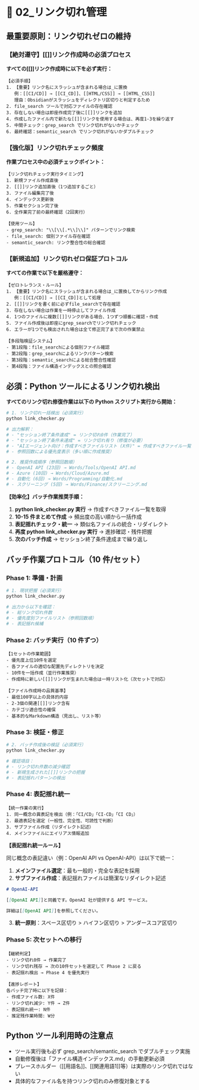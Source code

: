# 🚨 02\_リンク切れ管理

## 最重要原則：リンク切れゼロの維持

### 【絶対遵守】[[]]リンク作成時の必須プロセス

**すべての[[]]リンク作成時に以下を必ず実行：**

```text
【必須手順】
1. 【重要】リンク名にスラッシュが含まれる場合は_に置換
   例：[[CI/CD]] → [[CI_CD]]、[[HTML/CSS]] → [[HTML_CSS]]
   理由：Obsidianがスラッシュをディレクトリ区切りと判定するため
2. file_search ツールで対応ファイルの存在確認
3. 存在しない場合は即座作成完了後に[[]]リンクを追加
4. 作成したファイル内で新たな[[]]リンクを使用する場合は、再度1-3を繰り返す
5. 中間チェック：grep_search でリンク切れがないかチェック
6. 最終確認：semantic_search でリンク切れがないかダブルチェック
```

### 【強化版】リンク切れチェック頻度

**作業プロセス中の必須チェックポイント：**

```text
【リンク切れチェック実行タイミング】
1. 新規ファイル作成直後
2. [[]]リンク追加直後（1つ追加するごと）
3. ファイル編集完了後
4. インデックス更新後
5. 作業セクション完了後
6. 全作業完了前の最終確認（2回実行）

【使用ツール】
- grep_search: "\\[\\[.*\\]\\]" パターンでリンク検索
- file_search: 個別ファイル存在確認
- semantic_search: リンク整合性の総合確認
```

### 【新規追加】リンク切れゼロ保証プロトコル

**すべての作業で以下を厳格遵守：**

```text
【ゼロトレランス・ルール】
1. 【重要】リンク名にスラッシュが含まれる場合は_に置換してからリンク作成
   例：[[CI/CD]] → [[CI_CD]]として処理
2. [[]]リンクを書く前に必ずfile_searchで存在確認
3. 存在しない場合は作業を一時停止してファイル作成
4. 1つのファイルに複数[[]]リンクがある場合、1つずつ順番に確認・作成
5. ファイル作成後は即座にgrep_searchでリンク切れチェック
6. エラーが1つでも検出された場合は全て修正完了まで次の作業禁止

【多段階検証システム】
- 第1段階：file_searchによる個別ファイル確認
- 第2段階：grep_searchによるリンクパターン検索
- 第3段階：semantic_searchによる総合整合性確認
- 第4段階：ファイル構造インデックスとの照合確認
```

## 必須：Python ツールによるリンク切れ検出

**すべてのリンク切れ修復作業は以下の Python スクリプト実行から開始：**

```bash
# 1. リンク切れ一括検出（必須実行）
python link_checker.py

# 出力解釈：
# - "セッション終了条件達成" = リンク切れ0件（作業完了）
# - "セッション終了条件未達成" = リンク切れ有り（修復が必要）
# - "AIエージェント向け：作成すべきファイルリスト (X件)" = 作成すべきファイル一覧
# - 参照回数による優先度表示（多い順に作成推奨）

# 2. 推奨作成順序（参照回数順）
# - OpenAI API (23回) → Words/Tools/OpenAI API.md
# - Azure (10回) → Words/Cloud/Azure.md
# - 自動化 (6回) → Words/Programming/自動化.md
# - スクリーニング (5回) → Words/Finance/スクリーニング.md
```

**【効率化】バッチ作業推奨手順：**

1. **python link_checker.py 実行** → 作成すべきファイル一覧を取得
2. **10-15 件まとめて作成** → 頻出度の高い順から一括作成
3. **表記揺れチェック・統一** → 類似名ファイルの統合・リダイレクト
4. **再度 python link_checker.py 実行** → 進捗確認・残件把握
5. **次のバッチ作成** → セッション終了条件達成まで繰り返し

## バッチ作業プロトコル（10 件/セット）

### Phase 1: 準備・計画

```bash
# 1. 現状把握（必須実行）
python link_checker.py

# 出力から以下を確認：
# - 総リンク切れ件数
# - 優先度別ファイルリスト（参照回数順）
# - 表記揺れ候補
```

### Phase 2: バッチ実行（10 件ずつ）

```text
【1セットの作業範囲】
- 優先度上位10件を選定
- 各ファイルの適切な配置先ディレクトリを決定
- 10件を一括作成（並行作業推奨）
- 作成時に新しい[[]]リンクが生まれた場合は一時リスト化（次セットで対応）

【ファイル作成時の品質基準】
- 最低100字以上の具体的内容
- 2-3個の関連[[]]リンク含有
- カテゴリ適合性の確保
- 基本的なMarkdown構造（見出し、リスト等）
```

### Phase 3: 検証・修正

```bash
# 2. バッチ作成後の検証（必須実行）
python link_checker.py

# 確認項目：
# - リンク切れ件数の減少確認
# - 新規生成された[[]]リンクの把握
# - 表記揺れパターンの検出
```

### Phase 4: 表記揺れ統一

```text
【統一作業の実行】
1. 同一概念の異表記を検出（例：「CI/CD」「CI-CD」「CI CD」）
2. 最適表記を選定（一般性、完全性、可読性で判断）
3. サブファイル作成（リダイレクト記述）
4. メインファイルにエイリアス情報追加
```

**【表記揺れ統一ルール】**

同じ概念の表記違い（例：OpenAI API vs OpenAI-API）は以下で統一：

1. **メインファイル選定**：最も一般的・完全な表記を採用
2. **サブファイル作成**：表記揺れファイルは簡潔なリダイレクト記述

```markdown
# OpenAI-API

[[OpenAI API]]と同義です。OpenAI 社が提供する API サービス。

詳細は[[OpenAI API]]を参照してください。
```

3. **統一原則**：スペース区切り > ハイフン区切り > アンダースコア区切り

### Phase 5: 次セットへの移行

```text
【継続判定】
- リンク切れ0件 → 作業完了
- リンク切れ残存 → 次の10件セットを選定して Phase 2 に戻る
- 表記揺れ検出 → Phase 4 を優先実行

【進捗レポート】
各バッチ完了時に以下を記録：
- 作成ファイル数: X件
- リンク切れ減少: Y件 → Z件
- 表記揺れ統一: N件
- 推定残作業時間: W分
```

## Python ツール利用時の注意点

- ツール実行後も必ず grep_search/semantic_search でダブルチェック実施
- 自動修復後は「ファイル構造インデックス.md」の手動更新必須
- プレースホルダー（[[用語名]]、[[関連用語1]]等）は実際のリンク切れではない
- 具体的なファイル名を持つリンク切れのみ修復対象とする
